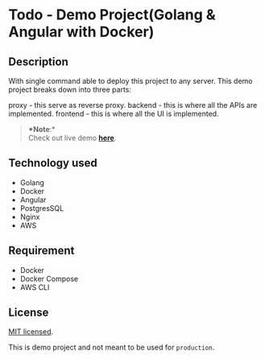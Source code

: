# Todo - Demo Project(Golang & Angular with Docker)

## Description

With single command able to deploy this project to any server. This demo project breaks down into three parts:

proxy - this serve as reverse proxy.
backend - this is where all the APIs are implemented.
frontend - this is where all the UI is implemented.

> **\*Note**:\*<br>
> Check out live demo **[here](http://13.251.52.50/)**.

## Technology used

- Golang
- Docker
- Angular
- PostgresSQL
- Nginx
- AWS

## Requirement

* Docker
* Docker Compose
* AWS CLI

## License

[MIT licensed](LICENSE).

This is demo project and not meant to be used for `production`.
